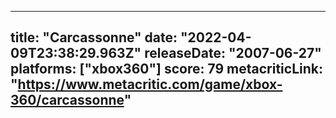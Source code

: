 
---
title: "Carcassonne"
date: "2022-04-09T23:38:29.963Z"
releaseDate: "2007-06-27"
platforms: ["xbox360"]
score: 79
metacriticLink: "https://www.metacritic.com/game/xbox-360/carcassonne"
---
